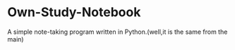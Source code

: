 # Own-Study-Notebook
A simple note-taking program written in Python.(well,it is the same from the main)
